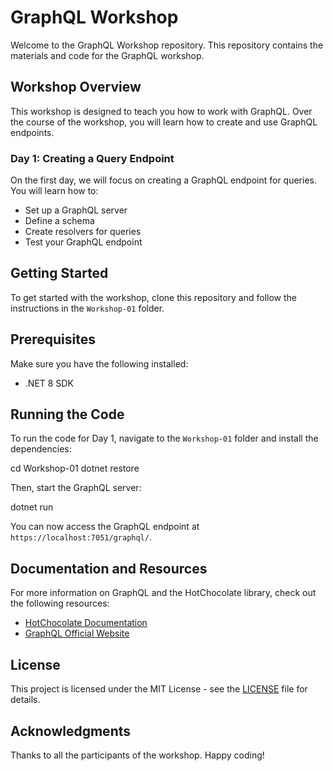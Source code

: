 # GraphQL Workshop

Welcome to the GraphQL Workshop repository. This repository contains the materials and code for the GraphQL workshop.

## Workshop Overview

This workshop is designed to teach you how to work with GraphQL. Over the course of the workshop, you will learn how to create and use GraphQL endpoints.

### Day 1: Creating a Query Endpoint

On the first day, we will focus on creating a GraphQL endpoint for queries. You will learn how to:

- Set up a GraphQL server
- Define a schema
- Create resolvers for queries
- Test your GraphQL endpoint

## Getting Started

To get started with the workshop, clone this repository and follow the instructions in the `Workshop-01` folder.

## Prerequisites

Make sure you have the following installed:

- .NET 8 SDK

## Running the Code

To run the code for Day 1, navigate to the `Workshop-01` folder and install the dependencies:

cd Workshop-01 dotnet restore

Then, start the GraphQL server:

dotnet run

You can now access the GraphQL endpoint at `https://localhost:7051/graphql/`.

## Documentation and Resources

For more information on GraphQL and the HotChocolate library, check out the following resources:

- [HotChocolate Documentation](https://chillicream.com/docs/hotchocolate/v14/get-started-with-graphql-in-net-core)
- [GraphQL Official Website](https://graphql.org/)

## License

This project is licensed under the MIT License - see the [LICENSE](LICENSE) file for details.

## Acknowledgments

Thanks to all the participants of the workshop. Happy coding!

